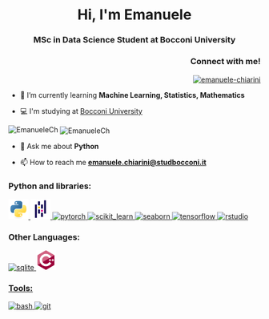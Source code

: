 <h1 align="center">Hi, I'm Emanuele</h1>
<h3 align="center">MSc in Data Science Student at Bocconi University</h3>


<h3 align="right">Connect with me!</h3>
<p align="right">
<a href= "https://www.linkedin.com/in/emanuele-chiarini/" target="blank"><img align="center" src="https://raw.githubusercontent.com/rahuldkjain/github-profile-readme-generator/master/src/images/icons/Social/linked-in-alt.svg" alt="emanuele-chiarini" height="30" width="40" /></a>

</p>


- 🌱 I’m currently learning **Machine Learning, Statistics, Mathematics**

- 💻 I'm studying at [Bocconi University](https://www.unibocconi.eu/wps/wcm/connect/bocconi/sitopubblico_en/navigation+tree/home/)



<p><img align="left" src="https://github-readme-stats.vercel.app/api/top-langs?username=EmanueleCh&show_icons=true&locale=en&layout=compact" alt="EmanueleCh" /></p>

<p>&nbsp;<img align="center" src="https://github-readme-stats.vercel.app/api?username=EmanueleCh&show_icons=true&locale=en" alt="EmanueleCh" /></p>

- 💬 Ask me about **Python**

- 📫 How to reach me **emanuele.chiarini@studbocconi.it**

<h3 align="left"> Python and libraries:</h3>
<p align="left"> <a href="https://www.python.org" target="_blank" rel="noreferrer"> <img src="https://raw.githubusercontent.com/devicons/devicon/master/icons/python/python-original.svg" alt="python" width="40" height="40"/> </a> </a><a href="https://pandas.pydata.org/" target="_blank" rel="noreferrer"> <img src="https://raw.githubusercontent.com/devicons/devicon/2ae2a900d2f041da66e950e4d48052658d850630/icons/pandas/pandas-original.svg" alt="pandas" width="40" height="40"/> </a> <a href="https://pytorch.org/" target="_blank" rel="noreferrer"> <img src="https://www.vectorlogo.zone/logos/pytorch/pytorch-icon.svg" alt="pytorch" width="40" height="40"/> </a> <a href="https://scikit-learn.org/" target="_blank" rel="noreferrer"> <img src="https://upload.wikimedia.org/wikipedia/commons/0/05/Scikit_learn_logo_small.svg" alt="scikit_learn" width="40" height="40"/> </a> <a href="https://seaborn.pydata.org/" target="_blank" rel="noreferrer"> <img src="https://seaborn.pydata.org/_images/logo-mark-lightbg.svg" alt="seaborn" width="40" height="40"/> </a> <a href="https://www.tensorflow.org" target="_blank" rel="noreferrer"> <img src="https://www.vectorlogo.zone/logos/tensorflow/tensorflow-icon.svg" alt="tensorflow" width="40" height="40"/> </a>
<a href="https://www.rstudio.com/" target="_blank" rel="noreferrer"><img src="https://www.rstudio.com/wp-content/uploads/2018/10/RStudio-Logo-white.svg" alt="rstudio" width="90" heigth="90">  </a>  </p>
<h3 align="left">Other Languages:</h3> 
<p align="left">
<a href="https://www.sqlite.org/" target="_blank" rel="noreferrer"> <img src="https://www.vectorlogo.zone/logos/sqlite/sqlite-icon.svg" alt="sqlite" width="40" height="40"/> </a> 
</a> <a href="https://www.w3schools.com/cpp/" target="_blank" rel="noreferrer"> <img src="https://raw.githubusercontent.com/devicons/devicon/master/icons/cplusplus/cplusplus-original.svg" alt="cplusplus" width="40" height="40"/> </p>
<h3 align="left">Tools:</h3>
<p align="left"> <a href="https://www.gnu.org/software/bash/" target="_blank" rel="noreferrer"> <img src="https://www.vectorlogo.zone/logos/gnu_bash/gnu_bash-icon.svg" alt="bash" width="40" height="40"/> </a> <a href="https://git-scm.com/" target="_blank" rel="noreferrer"> <img src="https://www.vectorlogo.zone/logos/git-scm/git-scm-icon.svg" alt="git" width="40" height="40"/> </a>  </p>


